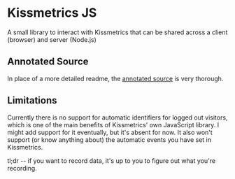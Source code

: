 # Kissmetrics JS

A small library to interact with Kissmetrics that can be shared across a client (browser) and server (Node.js)

## Annotated Source

In place of a more detailed readme, the [annotated source](http://evansolomon.github.com/kissmetrics-js/) is very thorough.

## Limitations

Currently there is no support for automatic identifiers for logged out visitors, which is one of the main benefits of Kissmetrics' own JavaScript library. I might add support for it eventually, but it's absent for now. It also won't support (or know anything about) the automatic events you have set in Kissmetrics.

tl;dr -- if you want to record data, it's up to you to figure out what you're recording.
